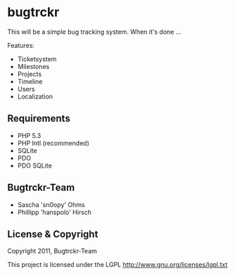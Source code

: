 # bugtrckr

This will be a simple bug tracking system. When it's done ...

Features:

* Ticketsystem
* Milestones
* Projects
* Timeline
* Users
* Localization

## Requirements
* PHP 5.3
* PHP Intl (recommended)
* SQLite
* PDO
* PDO SQLite

## Bugtrckr-Team
* Sascha 'sn0opy' Ohms 
* Phillipp 'hanspolo' Hirsch

## License & Copyright
Copyright 2011, Bugtrckr-Team

This project is licensed under the LGPL
http://www.gnu.org/licenses/lgpl.txt
